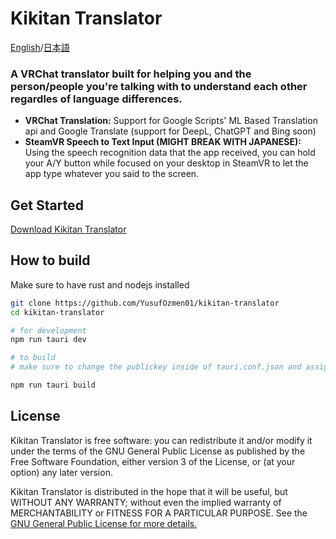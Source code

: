 # Kikitan Translator
[English](https://github.com/YusufOzmen01/kikitan-translator)/[日本語](https://github.com/YusufOzmen01/kikitan-translator/blob/main/README_jp.md)

### A VRChat translator built for helping you and the person/people you're talking with to understand each other regardles of language differences.

- **VRChat Translation:** Support for Google Scripts' ML Based Translation api and Google Translate (support for DeepL, ChatGPT and Bing soon)
- **SteamVR Speech to Text Input (MIGHT BREAK WITH JAPANESE):** Using the speech recognition data that the app received, you can hold your A/Y button while focused on your desktop in SteamVR to let the app type whatever you said to the screen.

## Get Started
[Download Kikitan Translator]([#](https://github.com/YusufOzmen01/kikitan-translator/releases))

## How to build

Make sure to have rust and nodejs installed

```sh
git clone https://github.com/YusufOzmen01/kikitan-translator
cd kikitan-translator

# for development
npm run tauri dev

# to build
# make sure to change the publickey inside of tauri.conf.json and assign TAURI_PRIVATE_KEY and TAURI_KEY_PASSWORD environment variables (you can look up on how to generate those in tauri's wiki)

npm run tauri build
```

## License

Kikitan Translator is free software: you can redistribute it and/or modify
it under the terms of the GNU General Public License as published by
the Free Software Foundation, either version 3 of the License, or
(at your option) any later version.

Kikitan Translator is distributed in the hope that it will be useful,
but WITHOUT ANY WARRANTY; without even the implied warranty of
MERCHANTABILITY or FITNESS FOR A PARTICULAR PURPOSE. See the
[GNU General Public License for more details.](https://www.gnu.org/licenses/gpl-3.0.en.html)

